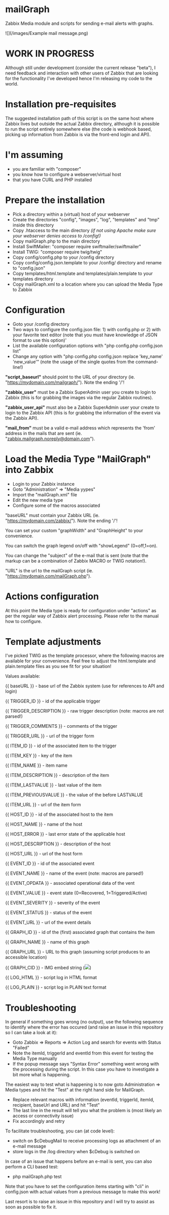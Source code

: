 # mailGraph
Zabbix Media module and scripts for sending e-mail alerts with graphs.

![](/images/Example mail message.png)

# WORK IN PROGRESS
Although still under development (consider the current release "beta"), I need feedback and interaction with other users of Zabbix that are looking for the functionality I've developed hence I'm releasing my code to the world.

# Installation pre-requisites
The suggested installation path of this script is on the same host where Zabbix lives but outside the actual Zabbix directory, although it is possible to run the script entirely somewhere else (the code is webhook based, picking up information from Zabbix is via the front-end login and API).

# I'm assuming
- you are familiar with "composer"
- you know how to configure a webserver/virtual host
- that you have CURL and PHP installed

# Prepare the installation
- Pick a directory within a (virtual) host of your webserver
- Create the directories "config", "images", "log", "templates" and "tmp" inside this directory
- Copy .htaccess to the main directory _(if not using Apache make sure your webserver denies access to /config!)_
- Copy mailGraph.php to the main directory
- Install SwiftMailer: "composer require swiftmailer/swiftmailer"
- Install TWIG: "composer require twig/twig"
- Copy config/config.php to your /config directory
- Copy config/config.json.template to your /config/ directory and rename to "config.json"
- Copy templates/html.template and templates/plain.template to your templates directory
- Copy mailGraph.xml to a location where you can upload the Media Type to Zabbix

# Configuration
- Goto your /config directory
- Two ways to configure the config.json file: 1) with config.php or 2) with your favorite text editor (note that you must have knowledge of JSON format to use this option)'
- List the available configuration options with "php config.php config.json list"
- Change any option with "php config.php config.json replace 'key_name' 'new_value'" (note the usage of the single quotes from the command-line!)

**"script_baseurl"** should point to the URL of your directory (ie. "https://mydomain.com/mailgraph/"). Note the ending '/'!

**"zabbix_user"** must be a Zabbix SuperAdmin user you create to login to Zabbix (this is for grabbing the images via the regular Zabbix routines).

**"zabbix_user_api"** must also be a Zabbix SuperAdmin user your create to login to the Zabbix API (this is for grabbing the information of the event via the Zabbix API).

**"mail_from"** must be a valid e-mail address which represents the 'from' address in the mails that are sent (ie. "zabbix.mailgraph.noreply@domain.com").

# Load the Media Type "MailGraph" into Zabbix
- Login to your Zabbix instance
- Goto "Administration" => "Media yypes"
- Import the "mailGraph.xml" file
- Edit the new media type
- Configure some of the macros associated

"baseURL" must contain your Zabbix URL (ie. "https://mydomain.com/zabbix/"). Note the ending '/'!

You can set your custom "graphWidth" and "GraphHeight" to your convenience.

You can switch the graph legend on/off with "showLegend" (0=off,1=on).

You can change the "subject" of the e-mail that is sent (note that the markup can be a combination of Zabbix MACRO or TWIG notation!).

"URL" is the url to the mailGraph script (ie. "https://mydomain.com/mailGraph.php").

# Actions configuration
At this point the Media type is ready for configuration under "actions" as per the regular way of Zabbix alert processing. Please refer to the manual how to configure.

# Template adjustments
I've picked TWIG as the template processor, where the following macros are available for your convenience. Feel free to adjust the html.template and plain.template files as you see fit for your situation!

Values available:

{{ baseURL }} - base url of the Zabbix system (use for references to API and login)

{{ TRIGGER_ID }} - id of the applicable trigger

{{ TRIGGER_DESCRIPTION }} - raw trigger description (note: macros are not parsed!)

{{ TRIGGER_COMMENTS }} - comments of the trigger

{{ TRIGGER_URL }} - url of the trigger form

{{ ITEM_ID }} - id of the associated item to the trigger

{{ ITEM_KEY }} - key of the item

{{ ITEM_NAME }} - item name

{{ ITEM_DESCRIPTION }} - description of the item

{{ ITEM_LASTVALUE }} - last value of the item

{{ ITEM_PREVIOUSVALUE }} - the value of the before LASTVALUE

{{ ITEM_URL }} - url of the item form

{{ HOST_ID }} - id of the associated host to the item

{{ HOST_NAME }} - name of the host

{{ HOST_ERROR }} - last error state of the applicable host

{{ HOST_DESCRIPTION }} - description of the host

{{ HOST_URL }} - url of the host form

{{ EVENT_ID }} - id of the associated event

{{ EVENT_NAME }} - name of the event (note: macros are parsed!)

{{ EVENT_OPDATA }} - associated operational data of the vent

{{ EVENT_VALUE }} - event state (0=Recovered, 1=Triggered/Active)

{{ EVENT_SEVERITY }} - severity of the event

{{ EVENT_STATUS }} - status of the event

{{ EVENT_URL }} - url of the event details

{{ GRAPH_ID }} - id of the (first) associated graph that contains the item

{{ GRAPH_NAME }} - name of this graph

{{ GRAPH_URL }} - URL to this graph (assuming script produces to an accessible location)

{{ GRAPH_CID }} - IMG embed string (<img src="{{ GRAPH_CID }}" />)

{{ LOG_HTML }} - script log in HTML format

{{ LOG_PLAIN }} - script log in PLAIN text format

# Troubleshooting
In general if something goes wrong (no output), use the following sequence to identify where the error has occured (and raise an issue in this repository so I can take a look at it):
- Goto Zabbix => Reports => Action Log and search for events with Status "Failed"
- Note the itemId, triggerId and eventId from this event for testing the Media Type manually
- If the popup message says "Syntax Error" something went wrong with the processing during the script. In this case you have to investigate a bit more what is happening.

The easiest way to test what is happening is to now goto Administration => Media types and hit the "Test" at the right hand side for MailGraph.
- Replace relevant macros with information (eventId, triggerId, itemId, recipient, baseUrl and URL) and hit "Test"
- The last line in the result will tell you what the problem is (most likely an access or connectivity issue)
- Fix accordingly and retry

To facilitate troubleshooting, you can (at code level):
- switch on $cDebugMail to receive processing logs as attachment of an e-mail message
- store logs in the /log directory when $cDebug is switched on

In case of an issue that happens before an e-mail is sent, you can also perform a CLI based test:
- php mailGraph.php test

Note that you have to set the configuration items starting with "cli" in config.json with actual values from a previous message to make this work!

Last resort is to raise an issue in this repository and I will try to assist as soon as possible to fix it.
